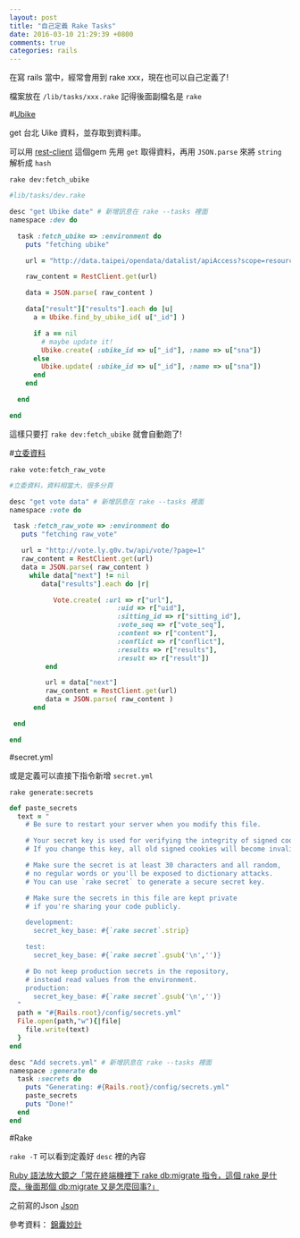 ```yaml
---
layout: post
title: "自己定義 Rake Tasks"
date: 2016-03-10 21:29:39 +0800
comments: true
categories: rails
---
```


在寫 rails 當中，經常會用到 rake xxx，現在也可以自己定義了!

<!-- more -->

檔案放在 `/lib/tasks/xxx.rake`
記得後面副檔名是 `rake`

#[Ubike](http://data.taipei/opendata/datalist/apiAccess?scope=resourceAquire&rid=ddb80380-f1b3-4f8e-8016-7ed9cba571d5)

get 台北 Uike 資料，並存取到資料庫。

可以用 [rest-client](https://github.com/rest-client/rest-client) 這個gem
先用 `get` 取得資料，再用 `JSON.parse` 來將 `string` 解析成 `hash`

`rake dev:fetch_ubike`

```ruby
#lib/tasks/dev.rake

desc "get Ubike date" # 新增訊息在 rake --tasks 裡面
namespace :dev do

  task :fetch_ubike => :environment do
    puts "fetching ubike"

    url = "http://data.taipei/opendata/datalist/apiAccess?scope=resourceAquire&rid=ddb80380-f1b3-4f8e-8016-7ed9cba571d5"

    raw_content = RestClient.get(url)

    data = JSON.parse( raw_content )

    data["result"]["results"].each do |u|
      a = Ubike.find_by_ubike_id( u["_id"] )

      if a == nil
        # maybe update it!
        Ubike.create( :ubike_id => u["_id"], :name => u["sna"])
      else
        Ubike.update( :ubike_id => u["_id"], :name => u["sna"])
      end
    end

  end

end
```
這樣只要打 `rake dev:fetch_ubike` 就會自動跑了!

#[立委資料](http://vote.ly.g0v.tw/api/vote/?page=1)

`rake vote:fetch_raw_vote`

```ruby
#立委資料，資料相當大，很多分頁

desc "get vote data" # 新增訊息在 rake --tasks 裡面
namespace :vote do

 task :fetch_raw_vote => :environment do
   puts "fetching raw_vote"

   url = "http://vote.ly.g0v.tw/api/vote/?page=1"
   raw_content = RestClient.get(url)
   data = JSON.parse( raw_content )
     while data["next"] != nil
        data["results"].each do |r|

           Vote.create( :url => r["url"],
                           :uid => r["uid"],
                           :sitting_id => r["sitting_id"],
                           :vote_seq => r["vote_seq"],
                           :content => r["content"],
                           :conflict => r["conflict"],
                           :results => r["results"],
                           :result => r["result"])
         end

         url = data["next"]
         raw_content = RestClient.get(url)
         data = JSON.parse( raw_content )
      end

 end

end
```

#secret.yml

或是定義可以直接下指令新增 `secret.yml`

`rake generate:secrets`

```ruby
def paste_secrets
  text = "
    # Be sure to restart your server when you modify this file.

    # Your secret key is used for verifying the integrity of signed cookies.
    # If you change this key, all old signed cookies will become invalid!

    # Make sure the secret is at least 30 characters and all random,
    # no regular words or you'll be exposed to dictionary attacks.
    # You can use `rake secret` to generate a secure secret key.

    # Make sure the secrets in this file are kept private
    # if you're sharing your code publicly.

    development:
      secret_key_base: #{`rake secret`.strip}

    test:
      secret_key_base: #{`rake secret`.gsub('\n','')}

    # Do not keep production secrets in the repository,
    # instead read values from the environment.
    production:
      secret_key_base: #{`rake secret`.gsub('\n','')}
  "
  path = "#{Rails.root}/config/secrets.yml"
  File.open(path,"w"){|file|
    file.write(text)
  }
end

desc "Add secrets.yml" # 新增訊息在 rake --tasks 裡面
namespace :generate do
  task :secrets do
    puts "Generating: #{Rails.root}/config/secrets.yml"
    paste_secrets
    puts "Done!"
  end
end
```

#Rake

`rake -T` 可以看到定義好 `desc` 裡的內容

[Ruby 語法放大鏡之「常在終端機裡下 rake db:migrate 指令，這個 rake 是什麼，後面那個 db:migrate 又是怎麼回事?」](http://kaochenlong.com/2016/04/30/rake/)

之前寫的Json
[Json](http://mgleon08.github.io/blog/2016/01/09/ruby-on-rails-json/)

參考資料：
[錦囊妙計](https://ihower.tw/rails4/rails-recipes.html)
